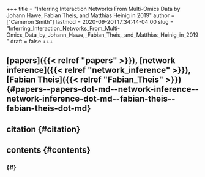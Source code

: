+++
title = "Inferring Interaction Networks From Multi-Omics Data by Johann Hawe, Fabian Theis, and Matthias Heinig in 2019"
author = ["Cameron Smith"]
lastmod = 2020-09-20T17:34:44-04:00
slug = "Inferring_Interaction_Networks_From_Multi-Omics_Data_by_Johann_Hawe,_Fabian_Theis,_and_Matthias_Heinig_in_2019"
draft = false
+++

## [papers]({{< relref "papers" >}}), [network inference]({{< relref "network_inference" >}}), [Fabian Theis]({{< relref "Fabian_Theis" >}}) {#papers--papers-dot-md--network-inference--network-inference-dot-md--fabian-theis--fabian-theis-dot-md}


## citation {#citation}


## contents {#contents}


###  {#}
